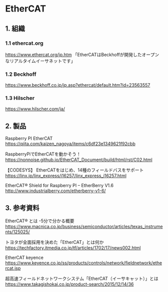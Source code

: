 # EtherCAT

## 1. 組織
### 1.1 ethercat.org
https://www.ethercat.org/jp.htm
「EtherCATはBeckhoffが開発したオープンなリアルタイムイーサネットです」

### 1.2 Beckhoff
https://www.beckhoff.co.jp/jp.asp?ethercat/default.htm?id=23563557


### 1.3 Hilscher
https://www.hilscher.com/ja/


## 2. 製品

Raspberry PI EtherCAT
https://qiita.com/kaizen_nagoya/items/c6df23e1349621f92cbb

RaspberryPiでEtherCATを動かそう！
https://nonnoise.github.io/EtherCAT_Document/build/html/rst/C02.html

【CODESYS】 EtherCATをはじめ、14種のフィールドバスをサポート
https://linx.jp/linx_express/i16257/linx_express_i16257.html

EtherCAT® Shield for Raspberry PI – EtherBerry V1.6
http://www.industrialberry.com/etherberry-v1-6/



## 3. 参考資料

EtherCAT® とは -5分で分かる概要
https://www.macnica.co.jp/business/semiconductor/articles/texas_instruments/125025/

トヨタが全面採用を決めた「EtherCAT」とは何か
https://techfactory.itmedia.co.jp/tf/articles/1702/17/news002.html

EtherCAT keyence
https://www.keyence.co.jp/ss/products/controls/network/fieldnetwork/ethercat.jsp

超高速フィールドネットワークシステム「EtherCAT（イーサキャット）」とは
https://www.takagishokai.co.jp/product-search/2015/12/14/36

